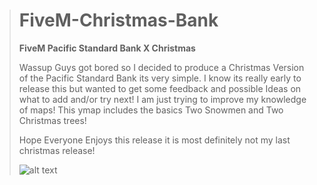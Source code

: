 > # FiveM-Christmas-Bank #
> 
> **FiveM Pacific Standard Bank X Christmas** 
> 
> Wassup Guys got bored so I decided to produce a Christmas Version of the Pacific Standard Bank its very simple. I know its really early to release this but wanted to get some feedback and possible Ideas on what to add and/or try next! I am just trying to improve my knowledge of maps! This ymap includes the basics Two Snowmen and Two Christmas trees! 
> 
> Hope Everyone Enjoys this release it is most definitely not my last christmas release!
> 
> ![alt text](https://make-fligth-simps.great-aga.in/Qe8nRkGkJ5.jpg)
